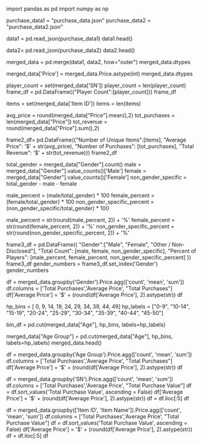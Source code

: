 import pandas as pd
import numpy as np

purchase_data1 = "purchase_data.json"
purchase_data2 = "purchase_data2.json"

data1 = pd.read_json(purchase_data1)
data1.head()

data2= pd.read_json(purchase_data2)
data2.head()

merged_data = pd.merge(data1, data2, how="outer")
merged_data.dtypes

merged_data['Price'] = merged_data.Price.astype(int)
merged_data.dtypes

player_count = set(merged_data['SN'])
player_count = len(player_count)
frame_df = pd.DataFrame({"Player Count":[player_count]})
frame_df

items = set(merged_data['Item ID'])
items = len(items)

avg_price = round(merged_data["Price"].mean(),2)
tot_purchases =  len(merged_data["Price"])
tot_revenue = round(merged_data["Price"].sum(),2)

frame2_df= pd.DataFrame({"Number of Unique Items":[items], "Average Price": '$' + str(avg_price), "Number of Purchases": [tot_purchases], "Total Revenue": '$' + str(tot_revenue)})
frame2_df

total_gender = merged_data["Gender"].count()
male = merged_data["Gender"].value_counts()['Male']
female = merged_data["Gender"].value_counts()['Female']
non_gender_specific = total_gender - male - female

male_percent = (male/total_gender) * 100
female_percent = (female/total_gender) * 100
non_gender_specific_percent = (non_gender_specific/total_gender) * 100


male_percent = str(round(male_percent, 2)) + '%'
female_percent = str(round(female_percent, 2)) + '%'
non_gender_specific_percent = str(round(non_gender_specific_percent, 2)) + '%'

frame3_df = pd.DataFrame({
    "Gender":["Male", "Female", "Other / Non-Disclosed"], 
    "Total Count": [male, female, non_gender_specific], 
    "Percent of Players": [male_percent, female_percent, non_gender_specific_percent]
    })
frame3_df
gender_numbers = frame3_df.set_index('Gender')
gender_numbers

df = merged_data.groupby('Gender').Price.agg(['count', 'mean', 'sum'])
df.columns = ['Total Purchases','Average Price', "Total Purchases"]
df['Average Price'] = '$' + (round(df['Average Price'], 2).astype(str))
df


hp_bins = [ 0, 9, 14, 19, 24, 29, 34, 39, 44, 49]
hp_labels = ["0-9", "10-14", "15-19", "20-24", "25-29", "30-34", "35-39", "40-44", "45-50"]

bin_df = pd.cut(merged_data["Age"], hp_bins, labels=hp_labels)

merged_data["Age Group"] = pd.cut(merged_data["Age"], hp_bins, labels=hp_labels)
merged_data.head()

df = merged_data.groupby('Age Group').Price.agg(['count', 'mean', 'sum'])
df.columns = ['Total Purchases','Average Price', "Total Purchases"]
df['Average Price'] = '$' + (round(df['Average Price'], 2).astype(str))
df

df = merged_data.groupby('SN').Price.agg(['count', 'mean', 'sum'])
df.columns = ['Total Purchases','Average Price', "Total Purchase Value"]
df = df.sort_values('Total Purchase Value', ascending = False)
df['Average Price'] = '$' + (round(df['Average Price'], 2).astype(str))
df = df.iloc[:5]
df

df = merged_data.groupby(['Item ID', 'Item Name']).Price.agg(['count', 'mean', 'sum'])
df.columns = ['Total Purchases','Average Price', "Total Purchase Value"]
df = df.sort_values('Total Purchase Value', ascending = False)
df['Average Price'] = '$' + (round(df['Average Price'], 2).astype(str))
df = df.iloc[:5]
df



